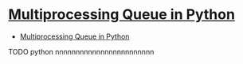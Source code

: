 # [Multiprocessing Queue in Python](https://superfastpython.com/multiprocessing-queue-in-python/)

- [Multiprocessing Queue in Python](#multiprocessing-queue-in-python)









TODO python nnnnnnnnnnnnnnnnnnnnnnnn
